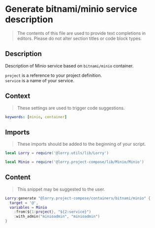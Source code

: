 # Generate bitnami/minio service description

> The contents of this file are used to provide text completions in editors. Please do not alter section titles or code block types.

## Description

Description of Minio service based on `bitnami/minio` container.

`project` is a reference to your project definition.\
`service` is a name of your service.

## Context

> These settings are used to trigger code suggestions.

```yaml
keywords: [minio, container]
```

## Imports

> These imports should be added to the beginning of your script.

```lua
local Lorry = require('@lorry.utils/lib/Lorry')
```

```lua
local Minio = require('@lorry.project-compose/lib/Minio/Minio')
```

## Content

> This snippet may be suggested to the user.

```lua
Lorry:generate "@lorry.project-compose/containers/bitnami/minio" {
  target = '@',
  variables = Minio
    :from(${1:project}, "${2:service}")
    :with_admin("minioadmin", "minioadmin")
}
```
